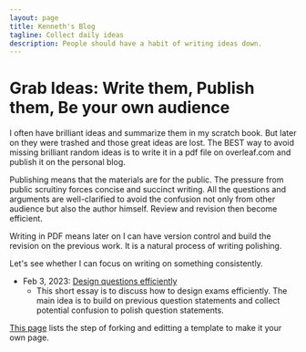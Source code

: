 ```yaml
---
layout: page
title: Kenneth's Blog
tagline: Collect daily ideas
description: People should have a habit of writing ideas down. 
---
```


# Grab Ideas: Write them, Publish them, Be your own audience

I often have brilliant ideas and summarize them in my scratch book. But later on they were trashed and those great ideas are lost. The BEST way to avoid missing brilliant random ideas is to write it in a pdf file on overleaf.com and publish it on the personal blog.

Publishing means that the materials are for the public. The pressure from public scruitiny forces concise and succinct writing. All the questions and arguments are well-clarified to avoid the confusion not only from other audience but also the author himself. Review and revision then become efficient.

Writing in PDF means later on I can have version control and build the revision on the previous work. It is a natural process of writing polishing. 

Let's see whether I can focus on writing on something consistently.


* Feb 3, 2023: [Design questions efficiently](assets/themes/twitter/exam_design.pdf)
  * This short essay is to discuss how to design exams efficiently. The main idea is to build on previous question statements and collect potential confusion to polish question statements.



[This page](https://github.com/academicpages/academicpages.github.io) lists the step of forking and editting a template to make it your own page. 
